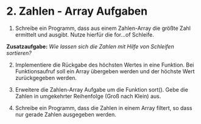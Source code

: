 # 2. Zahlen - Array Aufgaben

1. Schreibe ein Programm, dass aus einem Zahlen-Array die größte Zahl ermittelt und ausgibt.
Nutze hierfür die for...of Schleife.

**Zusatzaufgabe:** *Wie lassen sich die Zahlen mit Hilfe von Schleifen sortieren?*

2. Implementiere die Rückgabe des höchsten Wertes in eine Funktion.
Bei Funktionsaufruf soll ein Array übergeben werden und der höchste Wert zurückgegeben werden.

3. Erweitere die Zahlen-Array Aufgabe um die Funktion sort().
Gebe die Zahlen in umgekehrter Reihenfolge (Groß nach Klein) aus.

4. Schreibe ein Programm, dass die Zahlen in einem Array filtert, so dass nur gerade Zahlen ausgegeben werden.